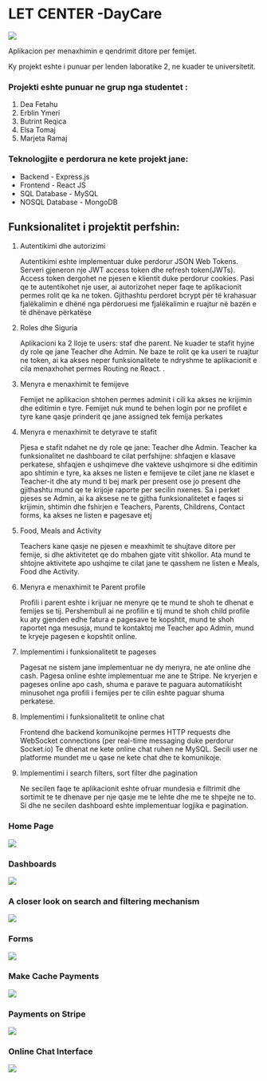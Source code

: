 <h1> LET CENTER -DayCare   </h1>
 <img src= "https://github.com/YumaSisyphus/DayCare/assets/119975261/5814b938-edf2-4a6b-a4d2-81be202c791a">

 <p>Aplikacion per menaxhimin e qendrimit ditore per femijet.</p>

 <p>Ky projekt eshte i punuar per lenden laboratike 2, ne kuader te universitetit.</p>
 <h3>Projekti eshte punuar ne grup nga studentet : </h3>
 <ol>
   <li>Dea Fetahu</li>
   <li>Erblin Ymeri</li>
   <li>Butrint Reqica</li>
   <li>Elsa Tomaj</li>
   <li>Marjeta Ramaj</li>
 </ol>
 <h3>Teknologjite e perdorura ne kete projekt jane:</h3>

 <ul>
   <li>Backend - Express.js</li>
   <li>Frontend - React JS </li>
   <li>SQL Database - MySQL</li>
   <li>NOSQL Database - MongoDB</li>
 </ul>

 <h2>Funksionalitet i projektit perfshin:</h2>

 <ol>
   <li>Autentikimi dhe autorizimi
   <p>Autentikimi eshte implementuar duke perdorur JSON Web Tokens. Serveri gjeneron nje JWT access token dhe refresh token(JWTs). Access token dergohet ne pjesen e klientit duke perdorur cookies. Pasi qe te autentikohet nje user, ai autorizohet neper faqe te aplikacionit permes rolit qe ka ne token. Gjithashtu perdoret bcrypt për të krahasuar fjalëkalimin e dhënë nga përdoruesi me fjalëkalimin e ruajtur në bazën e të dhënave përkatëse  </p> </li>
   <li>Roles dhe Siguria
   <p>Aplikacioni ka 2 lloje te users: staf dhe parent. Ne kuader te stafit hyjne dy role qe jane Teacher dhe Admin. Ne baze te rolit qe ka useri te ruajtur ne token, ai ka akses neper funksionalitete te ndryshme te aplikacionit e cila menaxhohet permes Routing ne React. .</p>
   </li>
   <li> Menyra e menaxhimit te femijeve
     <p>Femijet ne aplikacion shtohen permes adminit i cili ka akses ne krijimin dhe editimin e tyre. Femijet nuk mund te behen login por ne profilet e tyre kane qasje prinderit qe jane assigned tek femija perkates</p>
   </li>
   <li> Menyra e menaxhimit te detyrave te stafit
     <p>Pjesa e stafit ndahet ne dy role qe jane: Teacher dhe Admin. Teacher ka funksionalitet ne dashboard te cilat perfshijne: shfaqjen e klasave perkatese, shfaqjen e ushqimeve dhe vakteve ushqimore si dhe editimin apo shtimin e tyre, ka akses ne listen e femijeve te cilet jane ne klaset e Teacher-it dhe aty mund ti bej mark per present ose jo present dhe gjithashtu mund qe te krijoje raporte per secilin nxenes. Sa i perket pjeses se Admin, ai ka aksese ne te gjitha funksionalitetet e faqes si krijimin, shtimin dhe fshirjen e Teachers, Parents, Childrens, Contact forms, ka akses ne listen e pagesave etj </p>
   </li>
   <li> Food, Meals and Activity
     <p>Teachers kane qasje ne pjesen e meaxhimit te shujtave ditore per femije, si dhe aktivitetet qe do mbahen gjate vitit shkollor. Ata mund te shtojne aktivitete apo ushqime te cilat jane te qasshem ne listen e Meals, Food dhe Activity.</p>
   </li>
    <li> Menyra e menaxhimit te Parent profile
     <p>Profili i parent eshte i krijuar ne menyre qe te mund te shoh te dhenat e femijes se tij. Pershembull ai ne profilin e tij mund te shoh child profile ku aty gjenden edhe fatura e pagesave te kopshtit, mund te shoh raportet nga mesusja, mund te kontaktoj me Teacher apo Admin, mund te kryeje pagesen e kopshtit online.</p>
   </li>
   <li> Implementimi i funksionalitetit te pageses
     <p>Pagesat ne sistem jane implementuar ne dy menyra, ne ate online dhe cash. Pagesa online eshte implementuar me ane te Stripe. Ne kryerjen e pageses online apo cash, shuma e parave te paguara automatikisht minusohet nga profili i femijes per te cilin eshte paguar shuma perkatese.</p>
   </li>
   <li> Implementimi i funksionalitetit te online chat
     <p>Frontend dhe backend komunikojne permes HTTP requests dhe WebSocket connections (per real-time messaging duke perdorur Socket.io) Te dhenat ne kete online chat ruhen ne MySQL. Secili user ne platforme mundet me u qase ne kete chat dhe te komunikoje. </p>
   </li>
   <li> Implementimi i search filters, sort filter dhe pagination
     <p>Ne secilen faqe te aplikacionit eshte ofruar mundesia e filtrimit dhe sortimit te te dhenave per nje qasje me te lehte dhe me te shpejte ne to. Si dhe ne secilen dashboard eshte implementuar logjika e pagination.</p>
   </li>
 </ol>
 <h3>Home Page</h3>
 <img src="https://github.com/YumaSisyphus/DayCare/assets/119975261/5ba09691-75c6-4230-babf-135b57befd77">
 
 <h3>Dashboards</h3>
 <img src="https://github.com/YumaSisyphus/DayCare/assets/119975261/e79ff16e-6354-4839-b86e-f26c14adbab3">

<h3>A closer look on search and filtering mechanism</h3>
<img src="https://github.com/YumaSisyphus/DayCare/assets/119975261/3807e7a1-24f3-4cd2-abbb-bcaea2f22cb4">

<h3>Forms </h3>
<img src="https://github.com/YumaSisyphus/DayCare/assets/119975261/87f519ed-4afe-4712-bf0f-e61637232d00">

<h3>Make Cache Payments</h3>
<img src="https://github.com/YumaSisyphus/DayCare/assets/119975261/6a38a7fb-6188-4c03-93ee-4cad7f09559b">

 <h3>Payments on Stripe</h3>
<img src="https://github.com/YumaSisyphus/DayCare/assets/119975261/23eaf29d-a2e1-447d-9599-67f4f272d9dc">

<h3>Online Chat Interface</h3>
<img src="https://github.com/YumaSisyphus/DayCare/assets/120139227/676cce9e-3fc5-45b7-bc5a-71479843cd3d">



 


